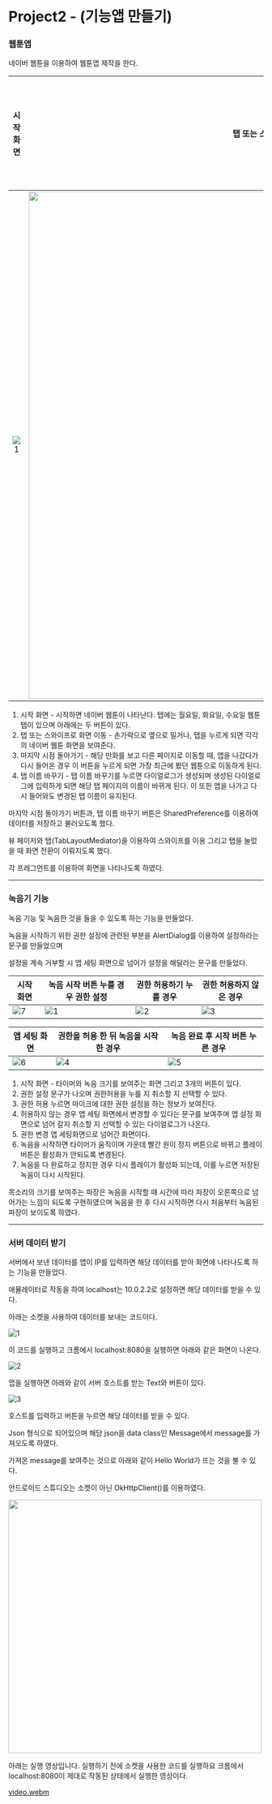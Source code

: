 # Project2 - (기능앱 만들기)





### 웹툰앱



네이버 웹툰을 이용하여 웹툰앱 제작을 한다.



| 시작화면 | 탭 또는 스와이프로 화면 이동 | 마지막 시점 돌아가기 | 탭 이름 바꾸기 |
| :------: | :--------------------------: | :------------------: | :------------: |
|    ![1](https://user-images.githubusercontent.com/56026214/213439430-57ca186b-9e5f-4820-9e74-e9576682184c.jpg)| <img width="1000" alt="2" src="https://user-images.githubusercontent.com/56026214/213439450-ff246f80-60f6-43ef-bdd4-b1aa5567f3ba.png"> |![3](https://user-images.githubusercontent.com/56026214/213439464-754dc2b1-18c0-4621-a627-2e0da489e888.jpg)|![4](https://user-images.githubusercontent.com/56026214/213439509-81302010-d9c6-452f-91fc-a2e51ddc8d65.jpg)|



1. 시작 화면 - 시작하면 네이버 웹툰이 나타난다. 탭에는 월요일, 화요일, 수요일 웹툰 탭이 있으며
   					아래에는 두 버튼이 있다.
2. 탭 또는 스와이프로 화면 이동 - 손가락으로 옆으로 밀거나, 탭을 누르게 되면 각각의 네이버 웹툰 화면을 보여준다.
3. 마지막 시점 돌아가기 - 해당 만화를 보고 다른 페이지로 이동할 때, 앱을 나갔다가 다시 들어온 경우 이 버튼을 누르게 되면 가장 최근에 봤던 웹툰으로 이동하게 된다.
4. 탭 이름 바꾸기 - 탭 이름 바꾸기를 누르면 다이얼로그가 생성되며 생성된 다이얼로그에 입력하게 되면 해당 탭 페이지의 이름이 바뀌게 된다. 이 또한 앱을 나가고 다시 들어와도 변경된 탭 이름이 유지된다.



마지막 시점 돌아가기 버튼과, 탭 이름 바꾸기 버튼은 SharedPreference를 이용하여 데이터를 저장하고 불러오도록 했다.

뷰 페이저와 탭(TabLayoutMediator)을 이용하여 스와이프를 이용 그리고 탭을 눌렀을 때 화면 전환이 이뤄지도록 했다.

각 프레그먼트를 이용하여 화면을 나타나도록 하였다. 





---



### 녹음기 기능



녹음 기능 및 녹음한 것을 들을 수 있도록  하는 기능을 만들었다.

녹음을 시작하기 위한 권한 설정에 관련된 부분을 AlertDialog를 이용하여 설정하라는 문구를 만들었으며

설정을 계속 거부할 시 앱 세팅 화면으로 넘어가 설정을 해달라는 문구를 만들었다.



| 시작 화면 | 녹음 시작 버튼 누를 경우 권한 설정 | 권한 허용하기 누를 경우 | 권한 허용하지 않은 경우 |
| --------- | ---------------------------------- | ----------------------- | ----------------------- |
|  ![7](https://user-images.githubusercontent.com/56026214/213930244-b25f583d-9d18-426d-840d-2beb39c8bc37.png)| ![1](https://user-images.githubusercontent.com/56026214/213930182-94d2755b-2b91-41f1-8738-b8919fbf1947.jpg)|              ![2](https://user-images.githubusercontent.com/56026214/213930255-fb107119-4eb9-4754-bebf-0d4e34df453c.png)|             ![3](https://user-images.githubusercontent.com/56026214/213930259-17f04bb7-9488-4149-bad4-ccb3fd475ae6.png)|



| 앱 세팅 화면 | 권한을 허용 한 뒤 녹음을 시작한 경우 | 녹음 완료 후 시작 버튼 누른 경우|
| ------------ | ------------------------------------ | ---------------------- |
|![6](https://user-images.githubusercontent.com/56026214/213930273-38c7a713-e77e-485b-bc8f-51f357c689c7.png)|![4](https://user-images.githubusercontent.com/56026214/213930288-68617dcd-30fb-4588-b561-82ebbd447e41.jpg)|![5](https://user-images.githubusercontent.com/56026214/213930296-2582f92a-080e-494a-91c0-0d9bc868ed21.jpg)|



1. 시작 화면 - 타이머와 녹음 크기를 보여주는 화면 그리고 3개의 버튼이 있다.
2. 권한 설정 문구가 나오며 권한허용을 누를 지 취소할 지 선택할 수 있다.
3. 권한 허용 누르면 마이크에 대한 권한 설정을 하는 정보가 보여진다.
4. 허용하지 않는 경우 앱 세팅 화면에서 변경할 수 있다는 문구를 보여주며 앱 설정 화면으로 넘어 갈지 취소할 지 선택할 수 있는 다이얼로그가 나온다.
5. 권한 변경 앱 세팅화면으로 넘어간 화면이다.
6. 녹음을 시작하면 타이머가 움직이며 가운데 빨간 원이 정지 버튼으로 바뀌고 플레이 버튼은 활성화가 안되도록 변경된다.
7. 녹음을 다 완료하고 정지한 경우 다시 플레이가 활성화 되는데, 이를 누르면 저장된 녹음이 다시 시작된다.

목소리의 크기를 보여주는 파장은 녹음을 시작할 때 시간에 따라 파장이 오른쪽으로 넘어가는 느낌이 되도록 구현하였으며
녹음을 한 후 다시 시작하면 다시 처음부터 녹음된 파장이 보이도록 하였다.

----



### 서버 데이터 받기



서버에서 보낸 데이터를 앱이 IP를 입력하면 해당 데이터를 받아 화면에 나타나도록 하는 기능을 만들었다.

애뮬레이터로 작동을 하여 localhost는 10.0.2.2로 설정하면 해당 데이터를 받을 수 있다.



아래는 소켓을 사용하여 데이터를 보내는 코드이다.

![1](https://user-images.githubusercontent.com/56026214/214000236-bd74169a-9b9b-4512-81b9-97c19537e9f4.png)



이 코드를 실행하고 크롬에서 localhost:8080을 실행하면 아래와 같은 화면이 나온다.


![2](https://user-images.githubusercontent.com/56026214/214000258-27871c0b-ba1e-4c64-a665-436b0dd97eef.png)


앱을 실행하면 아래와 같이 서버 호스트를 받는 Text와 버튼이 있다.

![3](https://user-images.githubusercontent.com/56026214/214000276-767d8063-a99a-4b5d-a6e3-6cdbcdd6edae.png)



호스트를 입력하고 버튼을 누르면 해당 데이터를 받을 수 있다.

Json 형식으로 되어있으며 해당 json을 data class인 Message에서 message를 가져오도록 하였다.

가져온 message를 보여주는 것으로 아래와 같이 Hello World가 뜨는 것을 볼 수 있다.

안드로이드 스튜디오는 소켓이 아닌 OkHttpClient()를 이용하였다.

<img src = "https://user-images.githubusercontent.com/56026214/214000298-eb95a44b-cdd2-439c-8bd3-85cadee84501.png" width = 500/>


아래는 실행 영상입니다. 실행하기 전에 소켓을 사용한 코드를 실행하요 크롬에서 localhost:8080이 제대로 작동된 상태에서 실행한 영상이다.

[video.webm](https://user-images.githubusercontent.com/56026214/214000527-01ef4415-1ca2-467f-a9fd-ef1dfe052008.webm)


